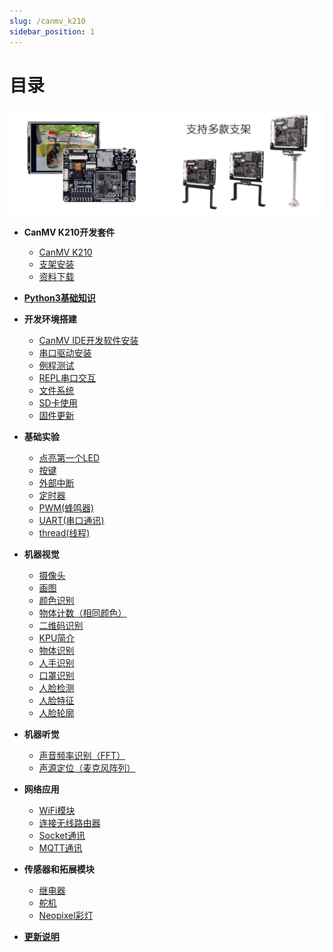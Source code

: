 ```yaml
---
slug: /canmv_k210
sidebar_position: 1
---
```


# 目录

![directory](./img/directory/directory1.png)

- **CanMV K210开发套件**

    - [CanMV K210](./intro/canmv_k210.md)
    - [支架安装](./intro/bracket.md)
    - [资料下载](./intro/download.md)

- [**Python3基础知识**](./python_learn.md)

- **开发环境搭建**

    - [CanMV IDE开发软件安装](./getting_start/canmv_ide.md)
    - [串口驱动安装](./getting_start/driver.md)
    - [例程测试](./getting_start/demo.md)
    - [REPL串口交互](./getting_start/repl.md)
    - [文件系统](./getting_start/file_system.md)
    - [SD卡使用](./getting_start/sd.md)
    - [固件更新](./getting_start/firmware_update.md)

- **基础实验**

    - [点亮第一个LED](./basic_examples/led.md) 
    - [按键](./basic_examples/key.md) 
    - [外部中断](./basic_examples/exti.md) 
    - [定时器](./basic_examples/timer.md) 
    - [PWM(蜂鸣器)](./basic_examples/pwm_beep.md) 
    - [UART(串口通讯)](./basic_examples/uart.md) 
    - [thread(线程)](./basic_examples/thread.md) 

- **机器视觉**

    - [摄像头](./machine_vision/camera.md) 
    - [画图](./machine_vision/draw.md) 
    - [颜色识别](./machine_vision/color.md) 
    - [物体计数（相同颜色）](./machine_vision/count.md) 
    - [二维码识别](./machine_vision/qr_code.md) 
    - [KPU简介](./machine_vision/kpu.md) 
    - [物体识别](./machine_vision/object_recognition.md) 
    - [人手识别](./machine_vision/hand_recognition.md) 
    - [口罩识别](./machine_vision/mask_recognition.md) 
    - [人脸检测](./machine_vision/face_detection.md) 
    - [人脸特征](./machine_vision/face_features.md) 
    - [人脸轮廓](./machine_vision/face_outline.md) 

- **机器听觉**

    - [声音频率识别（FFT）](./machine_hearing/fft.md) 
    - [声源定位（麦克风阵列）](./machine_hearing/mic_array.md) 

- **网络应用**

    - [WiFi模块](./network/wifi_module.md) 
    - [连接无线路由器](./network/connect.md) 
    - [Socket通讯](./network/socket.md) 
    - [MQTT通讯](./network/mqtt.md) 

- **传感器和拓展模块**

    - [继电器](./sensor_module/relay.md) 
    - [舵机](./sensor_module/servo.md) 
    - [Neopixel彩灯](./sensor_module/neopixel.md) 

- [**更新说明**](./update.md)


